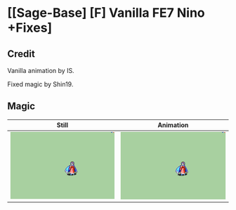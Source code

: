 # [\[Sage-Base\] \[F\] Vanilla FE7 Nino +Fixes]

## Credit

Vanilla animation by IS.

Fixed magic by Shin19.

## Magic

| Still | Animation |
| :---: | :-------: |
| ![Magic still](./Magic_000.png) | ![Magic animation](./Magic.gif) |
